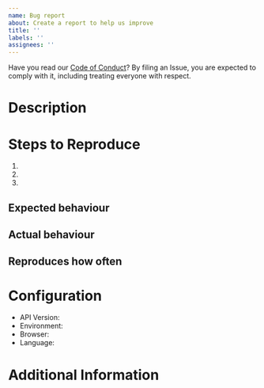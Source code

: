 ```yaml
---
name: Bug report
about: Create a report to help us improve
title: ''
labels: ''
assignees: ''
---
```


Have you read our [Code of Conduct](https://github.com/Flutterwave/Python/blob/master/CONTRIBUTING.md)? By filing an Issue, you are expected to comply with it, including treating everyone with respect.

# Description

<!-- Description of the issue -->

# Steps to Reproduce

1. <!-- First Step -->
2. <!-- Second Step -->
3. <!-- and so on… -->

## Expected behaviour

<!-- What you expect to happen -->

## Actual behaviour

<!-- What actually happens -->

## Reproduces how often

<!-- What percentage of the time does it reproduce? -->

# Configuration

- API Version: <!-- v2 or v3 -->
- Environment: <!-- test mode or live mode  -->
- Browser: <!-- [all | Chrome XX | Firefox XX | IE XX | Safari XX | Mobile Chrome XX | Android X.X Web Browser | iOS XX Safari | iOS XX UIWebView | iOS XX WKWebView ]  -->
- Language: <!-- [all | Node X.X | TypeScript X.X | Python X.X | ES6/7 | ES5 | Dart | Android X.X | PHP X.X | Laravel X.X ]  -->

# Additional Information

<!-- Any additional information, configuration or data that might be necessary to reproduce the issue e.g. detailed explanation, stack traces, related issues, suggestions on how to fix, links for us to have more context like StackOverflow, Gitter, etc. -->
